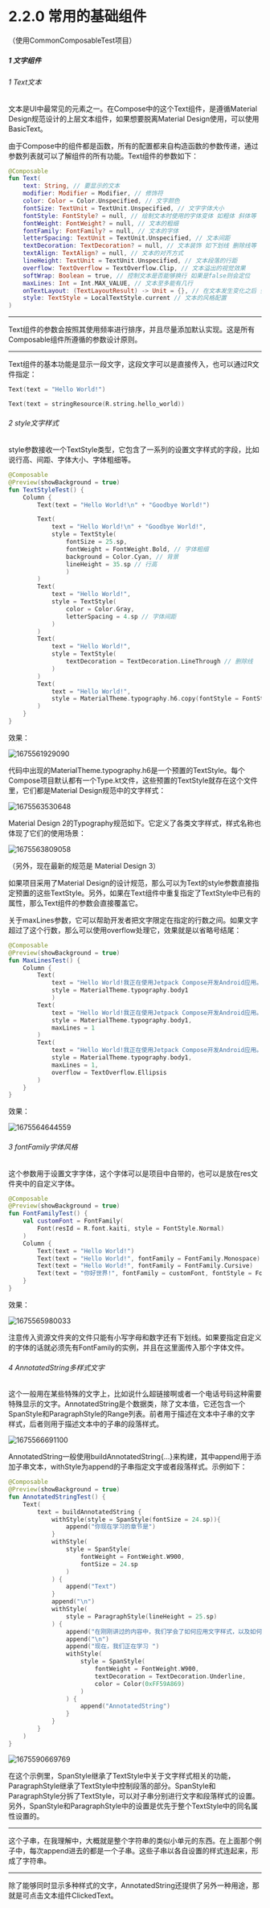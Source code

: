 # 2.2.0 常用的基础组件

（使用CommonComposableTest项目）

##### 1 文字组件

###### 1 Text文本

文本是UI中最常见的元素之一。在Compose中的这个Text组件，是遵循Material Design规范设计的上层文本组件，如果想要脱离Material Design使用，可以使用BasicText。

由于Compose中的组件都是函数，所有的配置都来自构造函数的参数传递，通过参数列表就可以了解组件的所有功能。Text组件的参数如下：

```kotlin
@Composable
fun Text(
    text: String, // 要显示的文本
    modifier: Modifier = Modifier, // 修饰符
    color: Color = Color.Unspecified, // 文字颜色
    fontSize: TextUnit = TextUnit.Unspecified, // 文字字体大小
    fontStyle: FontStyle? = null, // 绘制文本时使用的字体变体 如粗体 斜体等
    fontWeight: FontWeight? = null, // 文本的粗细
    fontFamily: FontFamily? = null, // 文本的字体
    letterSpacing: TextUnit = TextUnit.Unspecified, // 文本间距
    textDecoration: TextDecoration? = null, // 文本装饰 如下划线 删除线等
    textAlign: TextAlign? = null, // 文本的对齐方式
    lineHeight: TextUnit = TextUnit.Unspecified, // 文本段落的行距
    overflow: TextOverflow = TextOverflow.Clip, // 文本溢出的视觉效果
    softWrap: Boolean = true, // 控制文本是否能够换行 如果是false则会定位
    maxLines: Int = Int.MAX_VALUE, // 文本至多能有几行
    onTextLayout: (TextLayoutResult) -> Unit = {}, // 在文本发生变化之后 会回调一个TextLayoutResult 包含该文本的各种信息
    style: TextStyle = LocalTextStyle.current // 文本的风格配置
)
```

---

Text组件的参数会按照其使用频率进行排序，并且尽量添加默认实现。这是所有Composable组件所遵循的参数设计原则。

---

Text组件的基本功能是显示一段文字，这段文字可以是直接传入，也可以通过R文件指定：

```kotlin
Text(text = "Hello World!")

Text(text = stringResource(R.string.hello_world))
```

###### 2 style文字样式

style参数接收一个TextStyle类型，它包含了一系列的设置文字样式的字段，比如说行高、间距、字体大小、字体粗细等。

```kotlin
@Composable
@Preview(showBackground = true)
fun TextStyleTest() {
    Column {
        Text(text = "Hello World!\n" + "Goodbye World!")

        Text(
            text = "Hello World!\n" + "Goodbye World!",
            style = TextStyle(
                fontSize = 25.sp,
                fontWeight = FontWeight.Bold, // 字体粗细
                background = Color.Cyan, // 背景
                lineHeight = 35.sp // 行高
                )
        )
        Text(
            text = "Hello World!",
            style = TextStyle(
                color = Color.Gray,
                letterSpacing = 4.sp // 字体间距
            )
        )
        Text(
            text = "Hello World!",
            style = TextStyle(
                textDecoration = TextDecoration.LineThrough // 删除线
            )
        )
        Text(
            text = "Hello World!",
            style = MaterialTheme.typography.h6.copy(fontStyle = FontStyle.Italic)
        )
    }
}
```

效果：

![1675561929090](image/2.2.0常用的基础组件/1675561929090.png)

代码中出现的MaterialTheme.typography.h6是一个预置的TextStyle。每个Compose项目默认都有一个Type.kt文件，这些预置的TextStyle就存在这个文件里，它们都是Material Design规范中的文字样式：

![1675563530648](image/2.2.0常用的基础组件/1675563530648.png)

Material Design 2的Typography规范如下。它定义了各类文字样式，样式名称也体现了它们的使用场景：

![1675563809058](image/2.2.0常用的基础组件/1675563809058.png)

（另外，现在最新的规范是 Material Design 3）

如果项目采用了Material Design的设计规范，那么可以为Text的style参数直接指定预置的这些TextStyle。另外，如果在Text组件中重复指定了TextStyle中已有的属性，那么Text组件的参数会直接覆盖它。

关于maxLines参数，它可以帮助开发者把文字限定在指定的行数之间。如果文字超过了这个行数，那么可以使用overflow处理它，效果就是以省略号结尾：

```kotlin
@Composable
@Preview(showBackground = true)
fun MaxLinesTest() {
    Column {
        Text(
            text = "Hello World!我正在使用Jetpack Compose开发Android应用。",
            style = MaterialTheme.typography.body1
            )
        Text(
            text = "Hello World!我正在使用Jetpack Compose开发Android应用。",
            style = MaterialTheme.typography.body1,
            maxLines = 1
        )
        Text(
            text = "Hello World!我正在使用Jetpack Compose开发Android应用。",
            style = MaterialTheme.typography.body1,
            maxLines = 1,
            overflow = TextOverflow.Ellipsis
        )
    }
}
```

效果：

![1675564644559](image/2.2.0常用的基础组件/1675564644559.png)

###### 3 fontFamily字体风格

这个参数用于设置文字字体，这个字体可以是项目中自带的，也可以是放在res文件夹中的自定义字体。

```kotlin
@Composable
@Preview(showBackground = true)
fun FontFamilyTest() {
    val customFont = FontFamily(
        Font(resId = R.font.kaiti, style = FontStyle.Normal)
    )
    Column {
        Text(text = "Hello World!")
        Text(text = "Hello World!", fontFamily = FontFamily.Monospace)
        Text(text = "Hello World!", fontFamily = FontFamily.Cursive)
        Text(text = "你好世界!", fontFamily = customFont, fontStyle = FontStyle.Normal)
    }
}
```

效果：

![1675565980033](image/2.2.0常用的基础组件/1675565980033.png)

注意传入资源文件夹的文件只能有小写字母和数字还有下划线。如果要指定自定义的字体的话就必须先有FontFamily的实例，并且在这里面传入那个字体文件。

###### 4 AnnotatedString多样式文字

这个一般用在某些特殊的文字上，比如说什么超链接啊或者一个电话号码这种需要特殊显示的文字。AnnotatedString是个数据类，除了文本值，它还包含一个SpanStyle和ParagraphStyle的Range列表。前者用于描述在文本中子串的文字样式，后者则用于描述文本中的子串的段落样式。

![1675566691100](image/2.2.0常用的基础组件/1675566691100.png)

AnnotatedString一般使用buildAnnotatedString{...}来构建，其中append用于添加子串文本，withStyle为append的子串指定文字或者段落样式。示例如下：

```kotlin
@Composable
@Preview(showBackground = true)
fun AnnotatedStringTest() {
    Text(
        text = buildAnnotatedString {
            withStyle(style = SpanStyle(fontSize = 24.sp)){
                append("你现在学习的章节是")
            }
            withStyle(
                style = SpanStyle(
                    fontWeight = FontWeight.W900,
                    fontSize = 24.sp
                )
            ) {
                append("Text")
            }
            append("\n")
            withStyle(
                style = ParagraphStyle(lineHeight = 25.sp)
            ) {
                append("在刚刚讲过的内容中，我们学会了如何应用文字样式，以及如何限制文本的行数和处理溢出的视觉效果")
                append("\n")
                append("现在，我们正在学习 ")
                withStyle(
                    style = SpanStyle(
                        fontWeight = FontWeight.W900,
                        textDecoration = TextDecoration.Underline,
                        color = Color(0xFF59A869)
                    )
                ) {
                    append("AnnotatedString")
                }
            }
        }
    )
}
```

![1675590669769](image/2.2.0常用的基础组件/1675590669769.png)

在这个示例里，SpanStyle继承了TextStyle中关于文字样式相关的功能，ParagraphStyle继承了TextStyle中控制段落的部分。SpanStyle和ParagraphStyle分拆了TextStyle，可以对子串分别进行文字和段落样式的设置。另外，SpanStyle和ParagraphStyle中的设置是优先于整个TextStyle中的同名属性设置的。

---

这个子串，在我理解中，大概就是整个字符串的类似小单元的东西。在上面那个例子中，每次append进去的都是一个子串。这些子串以各自设置的样式连起来，形成了字符串。

---

除了能够同时显示多种样式的文字，AnnotatedString还提供了另外一种用途，那就是可点击文本组件ClickedText。
